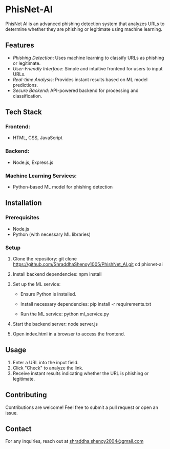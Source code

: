 # PhisNet-AI

PhisNet AI is an advanced phishing detection system that analyzes URLs to determine whether they are phishing or legitimate using machine learning.

## Features
- *Phishing Detection*: Uses machine learning to classify URLs as phishing or legitimate.
- *User-Friendly Interface*: Simple and intuitive frontend for users to input URLs.
- *Real-time Analysis*: Provides instant results based on ML model predictions.
- *Secure Backend*: API-powered backend for processing and classification.

## Tech Stack
### Frontend:
- HTML, CSS, JavaScript

### Backend:
- Node.js, Express.js

### Machine Learning Services:
- Python-based ML model for phishing detection

## Installation
### Prerequisites
- Node.js
- Python (with necessary ML libraries)

### Setup
1. Clone the repository:
   git clone https://github.com/ShraddhaShenoy1005/PhishNet_AI.git
   cd phisnet-ai
   
2. Install backend dependencies:
   npm install
   
3. Set up the ML service:
   - Ensure Python is installed.
   - Install necessary dependencies:
     pip install -r requirements.txt
     
   - Run the ML service:
     python ml_service.py
     
4. Start the backend server:
   node server.js
   
5. Open index.html in a browser to access the frontend.

## Usage
1. Enter a URL into the input field.
2. Click "Check" to analyze the link.
3. Receive instant results indicating whether the URL is phishing or legitimate.

## Contributing
Contributions are welcome! Feel free to submit a pull request or open an issue.

## Contact
For any inquiries, reach out at shraddha.shenoy2004@gmail.com
